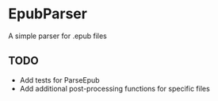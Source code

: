 # EpubParser

A simple parser for .epub files

## TODO

- Add tests for ParseEpub
- Add additional post-processing functions for specific files
